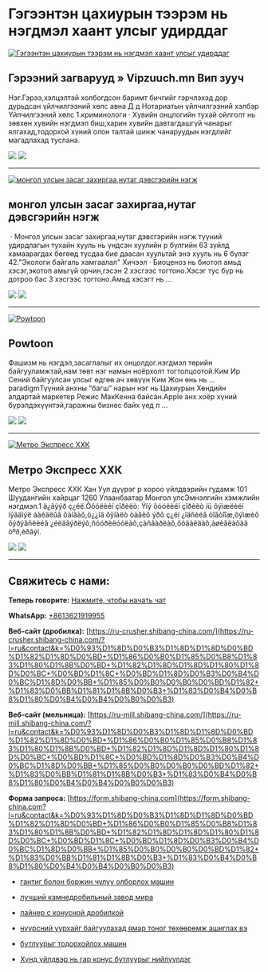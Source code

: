 # Гэгээнтэн цахиурын тээрэм нь нэгдмэл хаант улсыг удирддаг

<a href="https://swt.shibang-china.com/?l=ru&img&k=%D0%93%D1%8D%D0%B3%D1%8D%D1%8D%D0%BD%D1%82%D1%8D%D0%BD+%D1%86%D0%B0%D1%85%D0%B8%D1%83%D1%80%D1%8B%D0%BD+%D1%82%D1%8D%D1%8D%D1%80%D1%8D%D0%BC+%D0%BD%D1%8C+%D0%BD%D1%8D%D0%B3%D0%B4%D0%BC%D1%8D%D0%BB+%D1%85%D0%B0%D0%B0%D0%BD%D1%82+%D1%83%D0%BB%D1%81%D1%8B%D0%B3+%D1%83%D0%B4%D0%B8%D1%80%D0%B4%D0%B4%D0%B0%D0%B3" target="_blank">![Гэгээнтэн цахиурын тээрэм нь нэгдмэл хаант улсыг удирддаг](http://static.shibang-china.com/all-800x300/198.jpg)</a>

## Гэрээний загварууд &#187; Vipzuuch.mn Вип зууч
Нэг.Гэрээ,хэлцэлтэй холбогдсон баримт бичгийг гэрчлэхэд дор дурьдсан үйлчилгээний хөлс авна Д д Нотариатын үйлчилгээний хэлбэр Үйлчилгээний хөлс 1.криминологи&nbsp;&#0183;&#32;Хувийн онцлогийн тухай ойлголт нь зөвхөн хувийн нэгдмэл биш,харин хувийн давтагдашгүй чанарыг ялгахад,тодорхой хүний олон талтай шинж чанаруудын нэгдлийг магадлахад туслана.


<a href="https://whatsapp.shibangsoft.com/WhatsApp.php" target="_blank" title="WhatsApp">![](http://static.shibang-china.com/icon/whatsapp.png)</a> <a href="https://swt.shibang-china.com/?l=ru&icon&k=%D0%93%D1%8D%D0%B3%D1%8D%D1%8D%D0%BD%D1%82%D1%8D%D0%BD+%D1%86%D0%B0%D1%85%D0%B8%D1%83%D1%80%D1%8B%D0%BD+%D1%82%D1%8D%D1%8D%D1%80%D1%8D%D0%BC+%D0%BD%D1%8C+%D0%BD%D1%8D%D0%B3%D0%B4%D0%BC%D1%8D%D0%BB+%D1%85%D0%B0%D0%B0%D0%BD%D1%82+%D1%83%D0%BB%D1%81%D1%8B%D0%B3+%D1%83%D0%B4%D0%B8%D1%80%D0%B4%D0%B4%D0%B0%D0%B3" target="_blank">![](http://static.shibang-china.com/icon/chat-ru.png)</a>

---

<a href="https://swt.shibang-china.com/?l=ru&img&k=%D0%93%D1%8D%D0%B3%D1%8D%D1%8D%D0%BD%D1%82%D1%8D%D0%BD+%D1%86%D0%B0%D1%85%D0%B8%D1%83%D1%80%D1%8B%D0%BD+%D1%82%D1%8D%D1%8D%D1%80%D1%8D%D0%BC+%D0%BD%D1%8C+%D0%BD%D1%8D%D0%B3%D0%B4%D0%BC%D1%8D%D0%BB+%D1%85%D0%B0%D0%B0%D0%BD%D1%82+%D1%83%D0%BB%D1%81%D1%8B%D0%B3+%D1%83%D0%B4%D0%B8%D1%80%D0%B4%D0%B4%D0%B0%D0%B3" target="_blank">![монгол улсын засаг захиргаа,нутаг дэвсгэрийн нэгж](http://static.shibang-china.com/all-800x300/1525.jpg)</a>

## монгол улсын засаг захиргаа,нутаг дэвсгэрийн нэгж
&nbsp;&#0183;&#32;Монгол улсын засаг захиргаа,нутаг дэвсгэрийн нэгж түүний удирдлагын тухайн хууль нь үндсэн хуулийн р бүлгийн 63 зүйлд хамаарагдах бөгөөд тусдаа бие даасан хуультай энэ хууль нь 6 бүлэг 42.&quot;Экологи байгаль хамгаалал&quot; Хичээл&nbsp;&#0183;&#32;Биоценоз нь биотоп амьд хэсэг,экотоп амьгүй орчин,гэсэн 2 хэсгээс тогтоно.Хэсэг тус бүр нь дотроо бас 3 хэсгээс тогтоно.Амьд хэсэгт нь …


<a href="https://whatsapp.shibangsoft.com/WhatsApp.php" target="_blank" title="WhatsApp">![](http://static.shibang-china.com/icon/whatsapp.png)</a> <a href="https://swt.shibang-china.com/?l=ru&icon&k=%D0%93%D1%8D%D0%B3%D1%8D%D1%8D%D0%BD%D1%82%D1%8D%D0%BD+%D1%86%D0%B0%D1%85%D0%B8%D1%83%D1%80%D1%8B%D0%BD+%D1%82%D1%8D%D1%8D%D1%80%D1%8D%D0%BC+%D0%BD%D1%8C+%D0%BD%D1%8D%D0%B3%D0%B4%D0%BC%D1%8D%D0%BB+%D1%85%D0%B0%D0%B0%D0%BD%D1%82+%D1%83%D0%BB%D1%81%D1%8B%D0%B3+%D1%83%D0%B4%D0%B8%D1%80%D0%B4%D0%B4%D0%B0%D0%B3" target="_blank">![](http://static.shibang-china.com/icon/chat-ru.png)</a>

---

<a href="https://swt.shibang-china.com/?l=ru&img&k=%D0%93%D1%8D%D0%B3%D1%8D%D1%8D%D0%BD%D1%82%D1%8D%D0%BD+%D1%86%D0%B0%D1%85%D0%B8%D1%83%D1%80%D1%8B%D0%BD+%D1%82%D1%8D%D1%8D%D1%80%D1%8D%D0%BC+%D0%BD%D1%8C+%D0%BD%D1%8D%D0%B3%D0%B4%D0%BC%D1%8D%D0%BB+%D1%85%D0%B0%D0%B0%D0%BD%D1%82+%D1%83%D0%BB%D1%81%D1%8B%D0%B3+%D1%83%D0%B4%D0%B8%D1%80%D0%B4%D0%B4%D0%B0%D0%B3" target="_blank">![Powtoon](http://static.shibang-china.com/all-800x300/736.jpg)</a>

## Powtoon
Фашизм нь нэгдэл,засаглалыг их онцолдог.нэгдмэл төрийн байгууламжтай,нам төвт нэг намын ноёрхолт тогтолцоотой.Ким Ир Сений байгуулсан улсыг өдгөө ач хөвүүн Ким Жон өнь нь …paradigmТүүний анхны “багш” нарын нэг нь Цахиурын Хөндийн алдартай маркетер Режис МакКенна байсан.Apple анх хоёр хүний бүрэлдэхүүнтэй,гаражны бизнес байх үед л …


<a href="https://whatsapp.shibangsoft.com/WhatsApp.php" target="_blank" title="WhatsApp">![](http://static.shibang-china.com/icon/whatsapp.png)</a> <a href="https://swt.shibang-china.com/?l=ru&icon&k=%D0%93%D1%8D%D0%B3%D1%8D%D1%8D%D0%BD%D1%82%D1%8D%D0%BD+%D1%86%D0%B0%D1%85%D0%B8%D1%83%D1%80%D1%8B%D0%BD+%D1%82%D1%8D%D1%8D%D1%80%D1%8D%D0%BC+%D0%BD%D1%8C+%D0%BD%D1%8D%D0%B3%D0%B4%D0%BC%D1%8D%D0%BB+%D1%85%D0%B0%D0%B0%D0%BD%D1%82+%D1%83%D0%BB%D1%81%D1%8B%D0%B3+%D1%83%D0%B4%D0%B8%D1%80%D0%B4%D0%B4%D0%B0%D0%B3" target="_blank">![](http://static.shibang-china.com/icon/chat-ru.png)</a>

---

<a href="https://swt.shibang-china.com/?l=ru&img&k=%D0%93%D1%8D%D0%B3%D1%8D%D1%8D%D0%BD%D1%82%D1%8D%D0%BD+%D1%86%D0%B0%D1%85%D0%B8%D1%83%D1%80%D1%8B%D0%BD+%D1%82%D1%8D%D1%8D%D1%80%D1%8D%D0%BC+%D0%BD%D1%8C+%D0%BD%D1%8D%D0%B3%D0%B4%D0%BC%D1%8D%D0%BB+%D1%85%D0%B0%D0%B0%D0%BD%D1%82+%D1%83%D0%BB%D1%81%D1%8B%D0%B3+%D1%83%D0%B4%D0%B8%D1%80%D0%B4%D0%B4%D0%B0%D0%B3" target="_blank">![Метро Экспресс ХХК](http://static.shibang-china.com/all-800x300/664.jpg)</a>

## Метро Экспресс ХХК
Метро Экспресс ХХК Хан Уул дүүрэг р хороо үйлдвэрийн гудамж 101 Шуудангийн хайрцаг 1260 Улаанбаатар Монгол улсЭмнэлгийн хэмжлийн нэгдмэл.1 &#228;&#191;&#227;&#253;&#253;&#240; &#231;&#191;&#233;&#235;.&#213;&#243;&#243;&#235;&#232;&#233;&#237; &#231;&#238;&#240;&#232;&#235;&#242;: &#221;&#237;&#253; &#245;&#243;&#243;&#235;&#232;&#233;&#237; &#231;&#238;&#240;&#232;&#235;&#242; &#237;&#252; &#245;&#253;&#236;&#230;&#235;&#232;&#233;&#237; &#237;&#253;&#227;&#228;&#236;&#253;&#235; &#225;&#224;&#233;&#228;&#235;&#251;&#227; &#245;&#224;&#237;&#227;&#224;&#245;,&#242;&#191;&#191;&#237;&#228; &#245;&#255;&#237;&#224;&#235;&#242; &#242;&#224;&#226;&#232;&#245; &#253;&#240;&#245; &#231;&#191;&#233;&#237; &#191;&#237;&#228;&#241;&#232;&#233;&#227; &#242;&#238;&#227;&#242;&#238;&#238;&#230;,&#245;&#253;&#236;&#230;&#232;&#245; &#245;&#253;&#240;&#253;&#227;&#241;&#235;&#232;&#233;&#227; &#191;&#233;&#235;&#228;&#226;&#253;&#240;&#235;&#253;&#245;,&#241;&#243;&#243;&#240;&#232;&#235;&#243;&#243;&#235;&#224;&#245;,&#231;&#224;&#241;&#226;&#224;&#240;&#235;&#224;&#245;,&#245;&#243;&#228;&#224;&#235;&#228;&#224;&#245;,&#224;&#248;&#232;&#227;&#235;&#224;&#245;&#224;&#228; &#242;&#186;&#240;,&#232;&#240;&#227;&#253;&#237;.


<a href="https://whatsapp.shibangsoft.com/WhatsApp.php" target="_blank" title="WhatsApp">![](http://static.shibang-china.com/icon/whatsapp.png)</a> <a href="https://swt.shibang-china.com/?l=ru&icon&k=%D0%93%D1%8D%D0%B3%D1%8D%D1%8D%D0%BD%D1%82%D1%8D%D0%BD+%D1%86%D0%B0%D1%85%D0%B8%D1%83%D1%80%D1%8B%D0%BD+%D1%82%D1%8D%D1%8D%D1%80%D1%8D%D0%BC+%D0%BD%D1%8C+%D0%BD%D1%8D%D0%B3%D0%B4%D0%BC%D1%8D%D0%BB+%D1%85%D0%B0%D0%B0%D0%BD%D1%82+%D1%83%D0%BB%D1%81%D1%8B%D0%B3+%D1%83%D0%B4%D0%B8%D1%80%D0%B4%D0%B4%D0%B0%D0%B3" target="_blank">![](http://static.shibang-china.com/icon/chat-ru.png)</a>

---
## Свяжитесь с нами:

**Теперь говорите:** [Нажмите, чтобы начать чат](https://swt.shibang-china.com?l=ru&contact&k=%D0%93%D1%8D%D0%B3%D1%8D%D1%8D%D0%BD%D1%82%D1%8D%D0%BD+%D1%86%D0%B0%D1%85%D0%B8%D1%83%D1%80%D1%8B%D0%BD+%D1%82%D1%8D%D1%8D%D1%80%D1%8D%D0%BC+%D0%BD%D1%8C+%D0%BD%D1%8D%D0%B3%D0%B4%D0%BC%D1%8D%D0%BB+%D1%85%D0%B0%D0%B0%D0%BD%D1%82+%D1%83%D0%BB%D1%81%D1%8B%D0%B3+%D1%83%D0%B4%D0%B8%D1%80%D0%B4%D0%B4%D0%B0%D0%B3)

**WhatsApp:**  [+8613621919955](https://whatsapp.shibangsoft.com/WhatsApp.php)

**Веб-сайт (дробилка):** [https://ru-crusher.shibang-china.com/](https://ru-crusher.shibang-china.com/?l=ru&contact&k=%D0%93%D1%8D%D0%B3%D1%8D%D1%8D%D0%BD%D1%82%D1%8D%D0%BD+%D1%86%D0%B0%D1%85%D0%B8%D1%83%D1%80%D1%8B%D0%BD+%D1%82%D1%8D%D1%8D%D1%80%D1%8D%D0%BC+%D0%BD%D1%8C+%D0%BD%D1%8D%D0%B3%D0%B4%D0%BC%D1%8D%D0%BB+%D1%85%D0%B0%D0%B0%D0%BD%D1%82+%D1%83%D0%BB%D1%81%D1%8B%D0%B3+%D1%83%D0%B4%D0%B8%D1%80%D0%B4%D0%B4%D0%B0%D0%B3)

**Веб-сайт (мельница):** [https://ru-mill.shibang-china.com/](https://ru-mill.shibang-china.com/?l=ru&contact&k=%D0%93%D1%8D%D0%B3%D1%8D%D1%8D%D0%BD%D1%82%D1%8D%D0%BD+%D1%86%D0%B0%D1%85%D0%B8%D1%83%D1%80%D1%8B%D0%BD+%D1%82%D1%8D%D1%8D%D1%80%D1%8D%D0%BC+%D0%BD%D1%8C+%D0%BD%D1%8D%D0%B3%D0%B4%D0%BC%D1%8D%D0%BB+%D1%85%D0%B0%D0%B0%D0%BD%D1%82+%D1%83%D0%BB%D1%81%D1%8B%D0%B3+%D1%83%D0%B4%D0%B8%D1%80%D0%B4%D0%B4%D0%B0%D0%B3)

**Форма запроса:** [https://form.shibang-china.com](https://form.shibang-china.com?l=ru&contact&k=%D0%93%D1%8D%D0%B3%D1%8D%D1%8D%D0%BD%D1%82%D1%8D%D0%BD+%D1%86%D0%B0%D1%85%D0%B8%D1%83%D1%80%D1%8B%D0%BD+%D1%82%D1%8D%D1%8D%D1%80%D1%8D%D0%BC+%D0%BD%D1%8C+%D0%BD%D1%8D%D0%B3%D0%B4%D0%BC%D1%8D%D0%BB+%D1%85%D0%B0%D0%B0%D0%BD%D1%82+%D1%83%D0%BB%D1%81%D1%8B%D0%B3+%D1%83%D0%B4%D0%B8%D1%80%D0%B4%D0%B4%D0%B0%D0%B3)

* [гантиг болон боржин чулуу олборлох машин](../127/%D0%B3%D0%B0%D0%BD%D1%82%D0%B8%D0%B3%20%D0%B1%D0%BE%D0%BB%D0%BE%D0%BD%20%D0%B1%D0%BE%D1%80%D0%B6%D0%B8%D0%BD%20%D1%87%D1%83%D0%BB%D1%83%D1%83%20%D0%BE%D0%BB%D0%B1%D0%BE%D1%80%D0%BB%D0%BE%D1%85%20%D0%BC%D0%B0%D1%88%D0%B8%D0%BD.md)

* [лучший камнедробильный завод мира](../126/%D0%BB%D1%83%D1%87%D1%88%D0%B8%D0%B9%20%D0%BA%D0%B0%D0%BC%D0%BD%D0%B5%D0%B4%D1%80%D0%BE%D0%B1%D0%B8%D0%BB%D1%8C%D0%BD%D1%8B%D0%B9%20%D0%B7%D0%B0%D0%B2%D0%BE%D0%B4%20%D0%BC%D0%B8%D1%80%D0%B0.md)

* [лайнер с конусной дробилкой](../126/%D0%BB%D0%B0%D0%B9%D0%BD%D0%B5%D1%80%20%D1%81%20%D0%BA%D0%BE%D0%BD%D1%83%D1%81%D0%BD%D0%BE%D0%B9%20%D0%B4%D1%80%D0%BE%D0%B1%D0%B8%D0%BB%D0%BA%D0%BE%D0%B9.md)

* [нүүрсний уурхайг байгуулахад ямар тоног төхөөрөмж ашиглах вэ](../129/%D0%BD%D2%AF%D2%AF%D1%80%D1%81%D0%BD%D0%B8%D0%B9%20%D1%83%D1%83%D1%80%D1%85%D0%B0%D0%B9%D0%B3%20%D0%B1%D0%B0%D0%B9%D0%B3%D1%83%D1%83%D0%BB%D0%B0%D1%85%D0%B0%D0%B4%20%D1%8F%D0%BC%D0%B0%D1%80%20%D1%82%D0%BE%D0%BD%D0%BE%D0%B3%20%D1%82%D3%A9%D1%85%D3%A9%D3%A9%D1%80%D3%A9%D0%BC%D0%B6%20%D0%B0%D1%88%D0%B8%D0%B3%D0%BB%D0%B0%D1%85%20%D0%B2%D1%8D.md)

* [бутлуурыг тодорхойлох машин](../128/%D0%B1%D1%83%D1%82%D0%BB%D1%83%D1%83%D1%80%D1%8B%D0%B3%20%D1%82%D0%BE%D0%B4%D0%BE%D1%80%D1%85%D0%BE%D0%B9%D0%BB%D0%BE%D1%85%20%D0%BC%D0%B0%D1%88%D0%B8%D0%BD.md)

* [Хүнд үйлдвэр нь гар конус бутлуурыг нийлүүлдэг](../126/%D0%A5%D2%AF%D0%BD%D0%B4%20%D2%AF%D0%B9%D0%BB%D0%B4%D0%B2%D1%8D%D1%80%20%D0%BD%D1%8C%20%D0%B3%D0%B0%D1%80%20%D0%BA%D0%BE%D0%BD%D1%83%D1%81%20%D0%B1%D1%83%D1%82%D0%BB%D1%83%D1%83%D1%80%D1%8B%D0%B3%20%D0%BD%D0%B8%D0%B9%D0%BB%D2%AF%D2%AF%D0%BB%D0%B4%D1%8D%D0%B3.md)